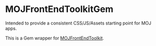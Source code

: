 MOJFrontEndToolkitGem
=====================

Intended to provide a consistent CSS/JS/Assets starting point for MOJ apps.

This is a Gem wrapper for [MOJFrontEndToolkit](https://github.com/ministryofjustice/moj_frontend_toolkit).